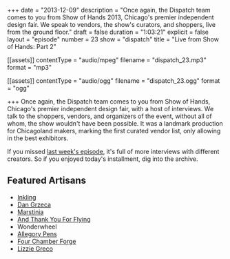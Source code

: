 +++
date = "2013-12-09"
description = "Once again, the Dispatch team comes to you from Show of Hands 2013, Chicago's premier independent design fair. We speak to vendors, the show's curators, and shoppers, live from the ground floor."
draft = false
duration = "1:03:21"
explicit = false
layout = "episode"
number = 23
show = "dispatch"
title = "Live from Show of Hands: Part 2"

[[assets]]
  contentType = "audio/mpeg"
  filename = "dispatch_23.mp3"
  format = "mp3"

[[assets]]
  contentType = "audio/ogg"
  filename = "dispatch_23.ogg"
  format = "ogg"

+++
Once again, the Dispatch team comes to you from Show of Hands, Chicago's premier independent design fair, with a host of interviews. We talk to the shoppers, vendors, and organizers of the event, without all of whom, the show wouldn't have been possible. It was a landmark production for Chicagoland makers, marking the first curated vendor list, only allowing in the best exhibitors.

If you missed [last week's episode](http://nicholaswyoung.com/programs/dispatch/22), it's full of more interviews with different creators. So if you enjoyed today's installment, dig into the archive.

## Featured Artisans

* [Inkling](http://www.theinklingshop.com)
* [Dan Grzeca](http://www.dangrzeca.com)
* [Marstinia](http://www.etsy.com/shop/marstinia)
* [And Thank You For Flying](http://andthankyouforflying.com)
* Wonderwheel
* [Allegory Pens](http://www.allegorypens.com)
* [Four Chamber Forge](http://fourchamberforge.com)
* [Lizzie Greco](http://www.craftbelly.com)
